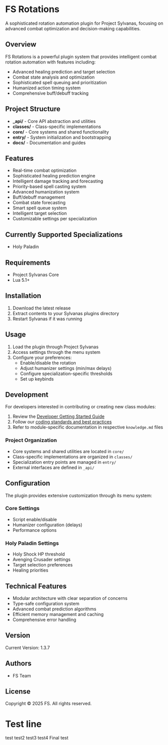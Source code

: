 # FS Rotations

A sophisticated rotation automation plugin for Project Sylvanas, focusing on advanced combat optimization and decision-making capabilities.

## Overview

 FS Rotations is a powerful plugin system that provides intelligent combat rotation automation with features including:
- Advanced healing prediction and target selection
- Combat state analysis and optimization
- Sophisticated spell queuing and prioritization
- Humanized action timing system
- Comprehensive buff/debuff tracking

## Project Structure

- **_api/** - Core API abstraction and utilities
- **classes/** - Class-specific implementations
- **core/** - Core systems and shared functionality
- **entry/** - System initialization and bootstrapping
- **docs/** - Documentation and guides

## Features

- Real-time combat optimization
- Sophisticated healing prediction engine
- Intelligent damage tracking and forecasting
- Priority-based spell casting system
- Advanced humanization system
- Buff/debuff management
- Combat state forecasting
- Smart spell queue system
- Intelligent target selection
- Customizable settings per specialization

## Currently Supported Specializations

- Holy Paladin

## Requirements

- Project Sylvanas Core
- Lua 5.1+

## Installation

1. Download the latest release
2. Extract contents to your Sylvanas plugins directory
3. Restart Sylvanas if it was running

## Usage

1. Load the plugin through Project Sylvanas
2. Access settings through the menu system
3. Configure your preferences:
   - Enable/disable the rotation
   - Adjust humanizer settings (min/max delays)
   - Configure specialization-specific thresholds
   - Set up keybinds

## Development

For developers interested in contributing or creating new class modules:

1. Review the [Developer Getting Started Guide](docs/fs-rotations/api/getting-started-dev.md)
2. Follow our [coding standards and best practices](docs/fs-rotations/api/common-issues.md)
3. Refer to module-specific documentation in respective `knowledge.md` files

### Project Organization
- Core systems and shared utilities are located in `core/`
- Class-specific implementations are organized in `classes/`
- Specialization entry points are managed in `entry/`
- External interfaces are defined in `_api/`

## Configuration

The plugin provides extensive customization through its menu system:

### Core Settings
- Script enable/disable
- Humanizer configuration (delays)
- Performance options

### Holy Paladin Settings
- Holy Shock HP threshold
- Avenging Crusader settings
- Target selection preferences
- Healing priorities

## Technical Features

- Modular architecture with clear separation of concerns
- Type-safe configuration system
- Advanced combat prediction algorithms
- Efficient memory management and caching
- Comprehensive error handling

## Version

Current Version: 1.3.7

## Authors

- FS Team

## License

Copyright © 2025 FS. All rights reserved.
# Test line
test
test2
test3
test4
Final test
